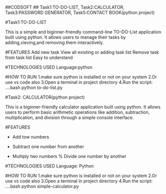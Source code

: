 ##CODSOFT ## Task1:TO-DO-LIST, Task2:CALCULATOR, Task3:PASSWORD GENERATOR, Task5:CONTACT BOOK(python project)

#Task1:TO-DO-LIST

This is a simple and biginner-friendly command-line TO-DO-List application built using python.
It allows users to manage their tasks by adding,vieving,and removing them interactively.

#FEATURES
Add new task
View all existing or adding task list
Remove task from task list
Easy to understand

#TECHNOLOGIES USED
Language:python

#HOW TO RUN
1.make sure python is installed or not on your system
2.Or use vs code also
3.Open a terminal in project directory
4.Run the script:
....bash
python to-do-list.py 


#Task2: CALCULATOR(python project)

This is a biginner-friendly calculator application built using python.
It allows users to perform basic arithmetic operations like addition, subtraction, multiplication, and division  through a simple console interface.

#FEATURES
+ Add tow numbers 
- Subtract one number from another 
* Multiply two numbers
% Divide one number by another

#TECHNOLOGIES USED
Language: Python

#HOW TO RUN
1.make sure python is installed or not on your system
2.Or use vs code also
3.Open a terminal in project directory
4.Run the script:
....bash
python simple-calculator.py 

